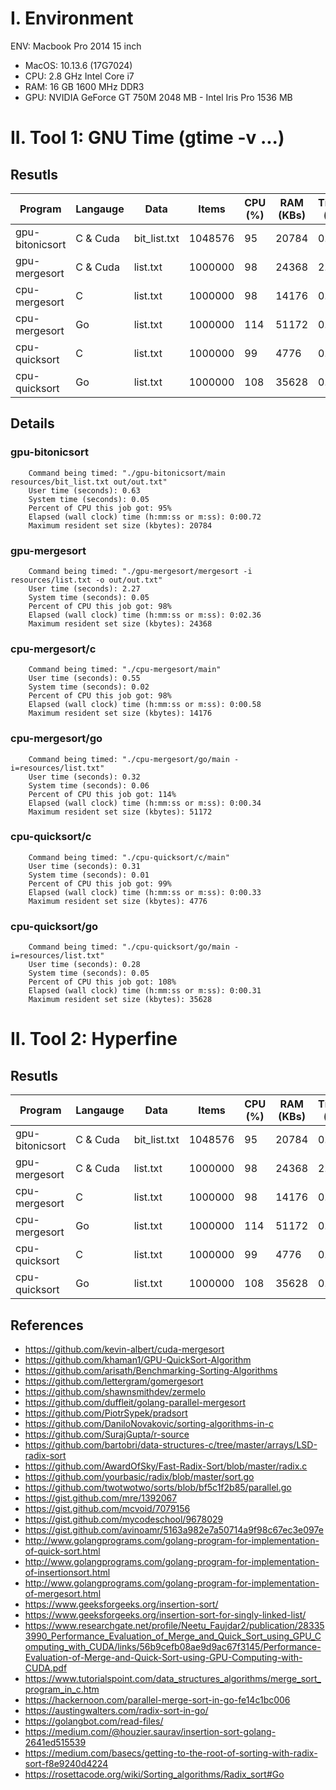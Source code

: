 # I. Environment

ENV: Macbook Pro 2014 15 inch

- MacOS: 10.13.6 (17G7024)
- CPU: 2.8 GHz Intel Core i7
- RAM: 16 GB 1600 MHz DDR3
- GPU: NVIDIA GeForce GT 750M 2048 MB - Intel Iris Pro 1536 MB

# II. Tool 1: GNU Time (gtime -v ...)
## Resutls

| Program | Langauge | Data | Items | CPU (%) | RAM (KBs) | Time (s) |
|---------|----------|------|-------|-----|-----|------|
| gpu-bitonicsort | C & Cuda | bit_list.txt | 1048576 | 95 | 20784 | 0.72 |
| gpu-mergesort | C & Cuda | list.txt | 1000000| 98 | 24368 | 2.36 |
| cpu-mergesort | C | list.txt | 1000000 | 98 | 14176 | 0.58 |
| cpu-mergesort | Go | list.txt | 1000000 | 114 | 51172 | 0.34 |
| cpu-quicksort | C |list.txt | 1000000 | 99 | 4776 | 0.33 | 
| cpu-quicksort | Go |list.txt | 1000000 | 108 | 35628 | 0.31 | 

## Details
### gpu-bitonicsort

```
    Command being timed: "./gpu-bitonicsort/main resources/bit_list.txt out/out.txt"
    User time (seconds): 0.63
    System time (seconds): 0.05
    Percent of CPU this job got: 95%
    Elapsed (wall clock) time (h:mm:ss or m:ss): 0:00.72
    Maximum resident set size (kbytes): 20784
```
### gpu-mergesort
```
    Command being timed: "./gpu-mergesort/mergesort -i resources/list.txt -o out/out.txt"
    User time (seconds): 2.27
    System time (seconds): 0.05
    Percent of CPU this job got: 98%
    Elapsed (wall clock) time (h:mm:ss or m:ss): 0:02.36
    Maximum resident set size (kbytes): 24368
```

### cpu-mergesort/c
```
    Command being timed: "./cpu-mergesort/main"
    User time (seconds): 0.55
    System time (seconds): 0.02
    Percent of CPU this job got: 98%
    Elapsed (wall clock) time (h:mm:ss or m:ss): 0:00.58
    Maximum resident set size (kbytes): 14176
```

### cpu-mergesort/go
```
    Command being timed: "./cpu-mergesort/go/main -i=resources/list.txt"
    User time (seconds): 0.32
    System time (seconds): 0.06
    Percent of CPU this job got: 114%
    Elapsed (wall clock) time (h:mm:ss or m:ss): 0:00.34
    Maximum resident set size (kbytes): 51172
```

### cpu-quicksort/c
```
    Command being timed: "./cpu-quicksort/c/main"
    User time (seconds): 0.31
    System time (seconds): 0.01
    Percent of CPU this job got: 99%
    Elapsed (wall clock) time (h:mm:ss or m:ss): 0:00.33
    Maximum resident set size (kbytes): 4776
```

### cpu-quicksort/go
```
    Command being timed: "./cpu-quicksort/go/main -i=resources/list.txt"
    User time (seconds): 0.28
    System time (seconds): 0.05
    Percent of CPU this job got: 108%
    Elapsed (wall clock) time (h:mm:ss or m:ss): 0:00.31
    Maximum resident set size (kbytes): 35628
```

# II. Tool 2: Hyperfine
## Resutls

| Program | Langauge | Data | Items | CPU (%) | RAM (KBs) | Time (s) |
|---------|----------|------|-------|-----|-----|------|
| gpu-bitonicsort | C & Cuda | bit_list.txt | 1048576 | 95 | 20784 | 0.72 |
| gpu-mergesort | C & Cuda | list.txt | 1000000| 98 | 24368 | 2.36 |
| cpu-mergesort | C | list.txt | 1000000 | 98 | 14176 | 0.58 |
| cpu-mergesort | Go | list.txt | 1000000 | 114 | 51172 | 0.34 |
| cpu-quicksort | C |list.txt | 1000000 | 99 | 4776 | 0.33 | 
| cpu-quicksort | Go |list.txt | 1000000 | 108 | 35628 | 0.31 | 

## References

- https://github.com/kevin-albert/cuda-mergesort
- https://github.com/khaman1/GPU-QuickSort-Algorithm
- https://github.com/arisath/Benchmarking-Sorting-Algorithms
- https://github.com/lettergram/gomergesort
- https://github.com/shawnsmithdev/zermelo
- https://github.com/duffleit/golang-parallel-mergesort
- https://github.com/PiotrSypek/pradsort
- https://github.com/DaniloNovakovic/sorting-algorithms-in-c
- https://github.com/SurajGupta/r-source
- https://github.com/bartobri/data-structures-c/tree/master/arrays/LSD-radix-sort
- https://github.com/AwardOfSky/Fast-Radix-Sort/blob/master/radix.c
- https://github.com/yourbasic/radix/blob/master/sort.go
- https://github.com/twotwotwo/sorts/blob/bf5c1f2b85/parallel.go
- https://gist.github.com/mre/1392067
- https://gist.github.com/mcvoid/7079156
- https://gist.github.com/mycodeschool/9678029
- https://gist.github.com/avinoamr/5163a982e7a50714a9f98c67ec3e097e
- http://www.golangprograms.com/golang-program-for-implementation-of-quick-sort.html
- http://www.golangprograms.com/golang-program-for-implementation-of-insertionsort.html
- http://www.golangprograms.com/golang-program-for-implementation-of-mergesort.html
- https://www.geeksforgeeks.org/insertion-sort/
- https://www.geeksforgeeks.org/insertion-sort-for-singly-linked-list/
- https://www.researchgate.net/profile/Neetu_Faujdar2/publication/283353990_Performance_Evaluation_of_Merge_and_Quick_Sort_using_GPU_Computing_with_CUDA/links/56b9cefb08ae9d9ac67f3145/Performance-Evaluation-of-Merge-and-Quick-Sort-using-GPU-Computing-with-CUDA.pdf
- https://www.tutorialspoint.com/data_structures_algorithms/merge_sort_program_in_c.htm
- https://hackernoon.com/parallel-merge-sort-in-go-fe14c1bc006
- https://austingwalters.com/radix-sort-in-go/
- https://golangbot.com/read-files/
- https://medium.com/@houzier.saurav/insertion-sort-golang-2641ed515539
- https://medium.com/basecs/getting-to-the-root-of-sorting-with-radix-sort-f8e9240d4224
- https://rosettacode.org/wiki/Sorting_algorithms/Radix_sort#Go